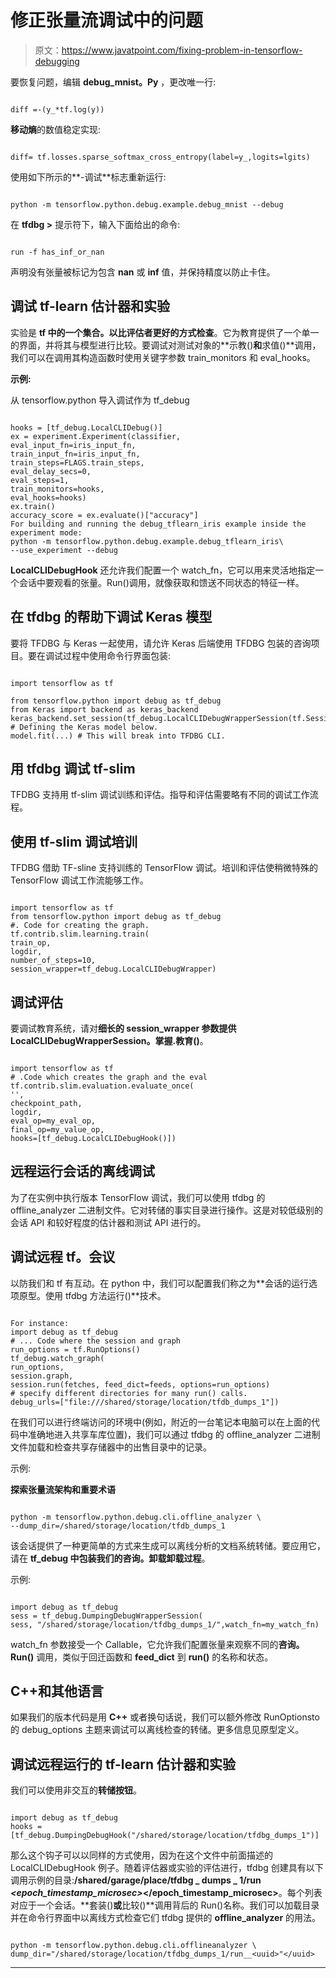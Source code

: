 # 修正张量流调试中的问题

> 原文：<https://www.javatpoint.com/fixing-problem-in-tensorflow-debugging>

要恢复问题，编辑 **debug_mnist。Py** ，更改唯一行:

```

diff =-(y_*tf.log(y))

```

**移动熵**的数值稳定实现:

```

diff= tf.losses.sparse_softmax_cross_entropy(label=y_,logits=lgits)

```

使用如下所示的**-调试**标志重新运行:

```

python -m tensorflow.python.debug.example.debug_mnist --debug

```

在 **tfdbg >** 提示符下，输入下面给出的命令:

```

run -f has_inf_or_nan

```

声明没有张量被标记为包含 **nan** 或 **inf** 值，并保持精度以防止卡住。

## 调试 tf-learn 估计器和实验

实验是 **tf 中的一个集合。以比评估者更好的方式检查**。它为教育提供了一个单一的界面，并将其与模型进行比较。要调试对测试对象的**示教()**和**求值()**调用，我们可以在调用其构造函数时使用关键字参数 train_monitors 和 eval_hooks。

**示例:**

从 tensorflow.python 导入调试作为 tf_debug

```

hooks = [tf_debug.LocalCLIDebug()]
ex = experiment.Experiment(classifier,
eval_input_fn=iris_input_fn,
train_input_fn=iris_input_fn,
train_steps=FLAGS.train_steps,
eval_delay_secs=0,
eval_steps=1,
train_monitors=hooks,
eval_hooks=hooks)
ex.train()
accuracy_score = ex.evaluate()["accuracy"]
For building and running the debug_tflearn_iris example inside the experiment mode:
python -m tensorflow.python.debug.example.debug_tflearn_iris\
--use_experiment --debug

```

**LocalCLIDebugHook** 还允许我们配置一个 watch_fn，它可以用来灵活地指定一个会话中要观看的张量。Run()调用，就像获取和馈送不同状态的特征一样。

## 在 tfdbg 的帮助下调试 Keras 模型

要将 TFDBG 与 Keras 一起使用，请允许 Keras 后端使用 TFDBG 包装的咨询项目。要在调试过程中使用命令行界面包装:

```

import tensorflow as tf

from tensorflow.python import debug as tf_debug
from Keras import backend as keras_backend
keras_backend.set_session(tf_debug.LocalCLIDebugWrapperSession(tf.Session()))
# Defining the Keras model below.
model.fit(...) # This will break into TFDBG CLI.

```

## 用 tfdbg 调试 tf-slim

TFDBG 支持用 tf-slim 调试训练和评估。指导和评估需要略有不同的调试工作流程。

## 使用 tf-slim 调试培训

TFDBG 借助 TF-sline 支持训练的 TensorFlow 调试。培训和评估使稍微特殊的 TensorFlow 调试工作流能够工作。

```

import tensorflow as tf
from tensorflow.python import debug as tf_debug
#. Code for creating the graph.
tf.contrib.slim.learning.train(
train_op,
logdir,
number_of_steps=10,
session_wrapper=tf_debug.LocalCLIDebugWrapper)

```

## 调试评估

要调试教育系统，请对**细长的 session_wrapper 参数提供 LocalCLIDebugWrapperSession。掌握.教育()**。

```

import tensorflow as tf
# .Code which creates the graph and the eval
tf.contrib.slim.evaluation.evaluate_once(
'',
checkpoint_path,
logdir,
eval_op=my_eval_op,
final_op=my_value_op,
hooks=[tf_debug.LocalCLIDebugHook()])

```

## 远程运行会话的离线调试

为了在实例中执行版本 TensorFlow 调试，我们可以使用 tfdbg 的 offline_analyzer 二进制文件。它对转储的事实目录进行操作。这是对较低级别的会话 API 和较好程度的估计器和测试 API 进行的。

## 调试远程 tf。会议

以防我们和 tf 有互动。在 python 中，我们可以配置我们称之为**会话的运行选项原型。使用 tfdbg 方法运行()**技术。

```

For instance:
import debug as tf_debug 
# ... Code where the session and graph
run_options = tf.RunOptions()
tf_debug.watch_graph(
run_options,
session.graph,
session.run(fetches, feed_dict=feeds, options=run_options)
# specify different directories for many run() calls.
debug_urls=["file:///shared/storage/location/tfdb_dumps_1"])

```

在我们可以进行终端访问的环境中(例如，附近的一台笔记本电脑可以在上面的代码中准确地进入共享车库位置)，我们可以通过 tfdbg 的 offline_analyzer 二进制文件加载和检查共享存储器中的出售目录中的记录。

示例:

**探索张量流架构和重要术语**

```

python -m tensorflow.python.debug.cli.offline_analyzer \
--dump_dir=/shared/storage/location/tfdb_dumps_1

```

该会话提供了一种更简单的方式来生成可以离线分析的文档系统转储。要应用它，请在 **tf_debug 中包装我们的咨询。卸载卸载过程**。

示例:

```

import debug as tf_debug
sess = tf_debug.DumpingDebugWrapperSession(
sess, "/shared/storage/location/tfdbg_dumps_1/",watch_fn=my_watch_fn)

```

watch_fn 参数接受一个 Callable，它允许我们配置张量来观察不同的**咨询。Run()** 调用，类似于回迁函数和 **feed_dict** 到 **run()** 的名称和状态。

## C++和其他语言

如果我们的版本代码是用 **C++** 或者换句话说，我们可以额外修改 RunOptionsto 的 debug_options 主题来调试可以离线检查的转储。更多信息见原型定义。

## 调试远程运行的 tf-learn 估计器和实验

我们可以使用非交互的**转储按钮**。

```

import debug as tf_debug
hooks = [tf_debug.DumpingDebugHook("/shared/storage/location/tfdbg_dumps_1")]

```

那么这个钩子可以以同样的方式使用，因为在这个文件中前面描述的 LocalCLIDebugHook 例子。随着评估器或实验的评估进行，tfdbg 创建具有以下调用示例的目录:**/shared/garage/place/tfdbg _ dumps _ 1/run _<epoch_timestamp_microsec>_</epoch_timestamp_microsec>**。每个列表对应于一个会话。**套装()**或**比较()**调用背后的 Run()名称。我们可以加载目录并在命令行界面中以离线方式检查它们 tfdbg 提供的 **offline_analyzer** 的用法。

```

python -m tensorflow.python.debug.cli.offlineanalyzer \ 
dump_dir="/shared/storage/location/tfdbg_dumps_1/run__<uuid>"</uuid> 
```

* * *